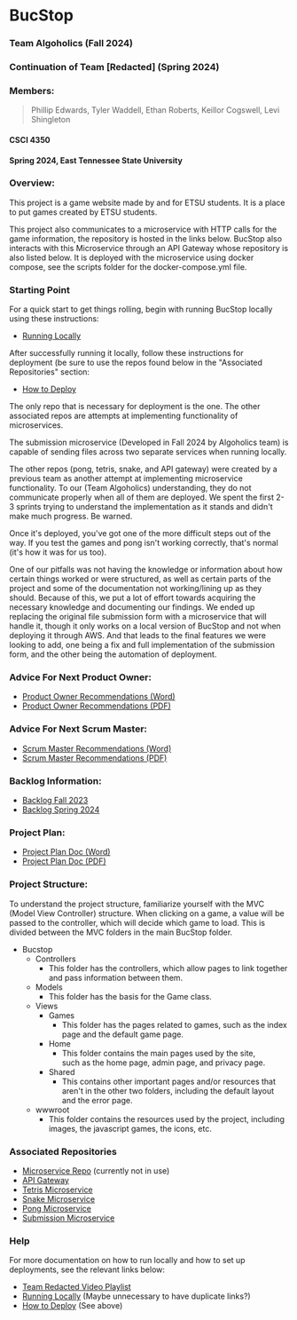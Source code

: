 # BucStop
### Team Algoholics (Fall 2024)
### Continuation of Team [Redacted] (Spring 2024)
### Members:
> Phillip Edwards, Tyler Waddell, Ethan Roberts, Keillor Cogswell, Levi Shingleton
#### CSCI 4350
#### Spring 2024, East Tennessee State University

### Overview:
This project is a game website made by and for ETSU students. It
is a place to put games created by ETSU students.

This project also communicates to a microservice with HTTP calls for the game information, the repository is hosted in the links below. BucStop also interacts with this Microservice through an API Gateway whose repository is also listed below. It is deployed with the microservice using docker compose, see the scripts folder for the docker-compose.yml file.
### Starting Point
For a quick start to get things rolling, begin with running BucStop locally using these instructions:
* [Running Locally](Documentation/Deployment/Algoholics_Local_Instance_Guide.txt)
  
After successfully running it locally, follow these instructions for deployment (be sure to use the repos found below in the "Associated Repositories" section:
* [How to Deploy](Documentation/Deployment/Algoholics_Deployment_Guide.txt)

The only repo that is necessary for deployment is the one. The other associated repos are attempts at implementing functionality of microservices.

The submission microservice (Developed in Fall 2024 by Algoholics team) is capable of sending files across two separate services when running locally.

The other repos (pong, tetris, snake, and API gateway) were created by a previous team as another attempt at implementing microservice functionality. To our (Team Algoholics) understanding, they do not communicate properly when all of them are deployed. We spent the first 2-3 sprints trying to understand the implementation as it stands and didn't make much progress. Be warned.

Once it's deployed, you've got one of the more difficult steps out of the way. If you test the games and pong isn't working correctly, that's normal (it's how it was for us too).

One of our pitfalls was not having the knowledge or information about how certain things worked or were structured, as well as certain parts of the project and some of the documentation not working/lining up as they should. Because of this, we put a lot of effort towards acquiring the necessary knowledge and documenting our findings. We ended up replacing the original file submission form with a microservice that will handle it, though it only works on a local version of BucStop and not when deploying it through AWS. And that leads to the final features we were looking to add, one being a fix and full implementation of the submission form, and the other being the automation of deployment.

### Advice For Next Product Owner:
* [Product Owner Recommendations (Word)](Documentation/Misc/Product_Owner_Recommendations.docx)
* [Product Owner Recommendations (PDF)](Documentation/Misc/Product_Owner_Recommendations.pdf)

### Advice For Next Scrum Master:
* [Scrum Master Recommendations (Word)](Documentation/Misc/Tips_for_Scrum_Masters.docx)
* [Scrum Master Recommendations (PDF)](Documentation/Misc/Tips_for_Scrum_Masters.pdf)

### Backlog Information:
* [Backlog Fall 2023](https://brandonbcb02.atlassian.net/jira/software/projects/SCRUM/boards/1/backlog?epics=visible&atlOrigin=eyJpIjoiMjgzYjkwZGI0ZjU3NDNiM2JhMDNiOWU4MDliZjQ0YjEiLCJwIjoiaiJ9)
* [Backlog Spring 2024](https://docs.google.com/document/d/100WxhA-8cx5tWQfZs9JMoHvPGJO37cdkfATp0Td0uos/edit?usp=sharing)
### Project Plan:
* [Project Plan Doc (Word)](Vision-DoD-MVP-Scope%20Doc.docx)
* [Project Plan Doc (PDF)](Vision-DoD-MVP-Scope%20Doc.pdf)

### Project Structure: 
To understand the project structure, familiarize yourself with the
MVC (Model View Controller) structure. When clicking on a game, 
a value will be passed to the controller, which will decide which 
game to load. This is divided between the MVC folders in the main
BucStop folder.

* Bucstop
	* Controllers
		* This folder has the controllers, which allow pages to 
			link together and pass information between them.
	* Models
		* This folder has the basis for the Game class.
	* Views
		* Games
			* This folder has the pages related to games, such as
				the index page and the default game page.
		* Home
			* This folder contains the main pages used by the site, 				
				such as the home page, admin page, and privacy page.
		* Shared 
			* This contains other important pages and/or resources 
				that aren't in the other two folders, including the
				default layout and the error page.
	* wwwroot
		* This folder contains the resources used by the project, 
			including images, the javascript games, the icons, etc.
### Associated Repositories
* [Microservice Repo](https://github.com/Redacted-Team/4350_002_Fall23_MicroService) (currently not in use)
* [API Gateway](https://github.com/Redacted-Team/4350_002_Fall23_APIGateway)
* [Tetris Microservice](https://github.com/Redacted-Team/4350_002_Fall23_Tetris)
* [Snake Microservice](https://github.com/Redacted-Team/4350_002_Fall23_Snake)
* [Pong Microservice](https://github.com/Redacted-Team/4350_002_Fall23_Pong)
* [Submission Microservice](https://github.com/clafollette303/Submission)

### Help
For more documentation on how to run locally and how to set up deployments, see the relevant links below:
* [Team Redacted Video Playlist](https://youtube.com/playlist?list=PLxsGO-QGipWmVzxFkVbA-o6BUW5eRdk3H&si=a7jHaNBgdTtXgoJ4)
* [Running Locally](Documentation/Deployment/Algoholics_Local_Instance_Guide.txt) (Maybe unnecessary to have duplicate links?)
* [How to Deploy](Documentation/Deployment/Algoholics_Deployment_Guide.txt) (See above)
